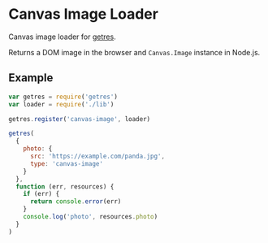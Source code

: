 # Canvas Image Loader

Canvas image loader for [getres](https://github.com/WebSeed/getres).

Returns a DOM image in the browser and `Canvas.Image` instance in Node.js.

## Example

```js
var getres = require('getres')
var loader = require('./lib')

getres.register('canvas-image', loader)

getres(
  {
    photo: {
      src: 'https://example.com/panda.jpg',
      type: 'canvas-image'
    }
  },
  function (err, resources) {
    if (err) {
      return console.error(err)
    }
    console.log('photo', resources.photo)
  }
)
```
